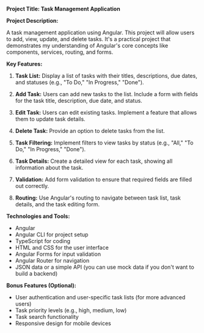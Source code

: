 **Project Title: Task Management Application**

**Project Description:**

A task management application using Angular. This project will allow users to add, view, update, and delete tasks. It's a practical project that demonstrates my understanding of Angular's core concepts like components, services, routing, and forms.

**Key Features:**

1. **Task List:** Display a list of tasks with their titles, descriptions, due dates, and statuses (e.g., "To Do," "In Progress," "Done").

2. **Add Task:** Users can add new tasks to the list. Include a form with fields for the task title, description, due date, and status.

3. **Edit Task:** Users can edit existing tasks. Implement a feature that allows them to update task details.

4. **Delete Task:** Provide an option to delete tasks from the list.

5. **Task Filtering:** Implement filters to view tasks by status (e.g., "All," "To Do," "In Progress," "Done").

6. **Task Details:** Create a detailed view for each task, showing all information about the task.

7. **Validation:** Add form validation to ensure that required fields are filled out correctly.

8. **Routing:** Use Angular's routing to navigate between task list, task details, and the task editing form.

**Technologies and Tools:**

- Angular
- Angular CLI for project setup
- TypeScript for coding
- HTML and CSS for the user interface
- Angular Forms for input validation
- Angular Router for navigation
- JSON data or a simple API (you can use mock data if you don't want to build a backend)

**Bonus Features (Optional):**

- User authentication and user-specific task lists (for more advanced users)
- Task priority levels (e.g., high, medium, low)
- Task search functionality
- Responsive design for mobile devices
